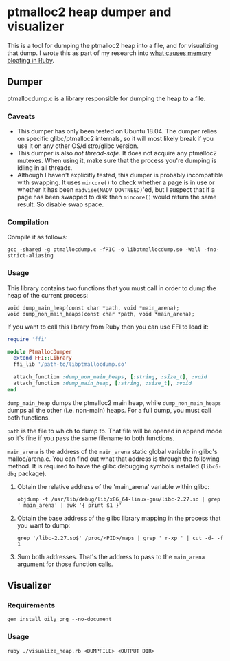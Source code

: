 # ptmalloc2 heap dumper and visualizer

This is a tool for dumping the ptmalloc2 heap into a file, and for visualizing that dump. I wrote this as part of my research into [what causes memory bloating in Ruby](https://vimeo.com/322007980).

## Dumper

ptmallocdump.c is a library responsible for dumping the heap to a file.

### Caveats

 * This dumper has only been tested on Ubuntu 18.04. The dumper relies on specific glibc/ptmalloc2 internals, so it will most likely break if you use it on any other OS/distro/glibc version.
 * This dumper is also *not thread-safe*. It does not acquire any ptmalloc2 mutexes. When using it, make sure that the process you're dumping is idling in all threads.
 * Although I haven't explicitly tested, this dumper is probably incompatible with swapping. It uses `mincore()` to check whether a page is in use or whether it has been `madvise(MADV_DONTNEED)`'ed, but I suspect that if a page has been swapped to disk then `mincore()` would return the same result. So disable swap space.

### Compilation

Compile it as follows:

    gcc -shared -g ptmallocdump.c -fPIC -o libptmallocdump.so -Wall -fno-strict-aliasing

### Usage

This library contains two functions that you must call in order to dump the heap of the current process:

    void dump_main_heap(const char *path, void *main_arena);
    void dump_non_main_heaps(const char *path, void *main_arena);

If you want to call this library from Ruby then you can use FFI to load it:

~~~ruby
require 'ffi'

module PtmallocDumper
  extend FFI::Library
  ffi_lib '/path-to/libptmallocdump.so'

  attach_function :dump_non_main_heaps, [:string, :size_t], :void
  attach_function :dump_main_heap, [:string, :size_t], :void
end
~~~

`dump_main_heap` dumps the ptmalloc2 main heap, while `dump_non_main_heaps` dumps all the other (i.e. non-main) heaps. For a full dump, you must call both functions.

`path` is the file to which to dump to. That file will be opened in append mode so it's fine if you pass the same filename to both functions.

`main_arena` is the address of the `main_arena` static global variable in glibc's malloc/arena.c. You can find out what that address is through the following method. It is required to have the glibc debugging symbols installed (`libc6-dbg` package).

 1. Obtain the relative address of the 'main_arena' variable within glibc:

        objdump -t /usr/lib/debug/lib/x86_64-linux-gnu/libc-2.27.so | grep ' main_arena' | awk '{ print $1 }'

 2. Obtain the base address of the glibc library mapping in the process that you want to dump:

        grep '/libc-2.27.so$' /proc/<PID>/maps | grep ' r-xp ' | cut -d- -f 1

 3. Sum both addresses. That's the address to pass to the `main_arena` argument for those function calls.

## Visualizer

### Requirements

    gem install oily_png --no-document

### Usage

    ruby ./visualize_heap.rb <DUMPFILE> <OUTPUT DIR>
